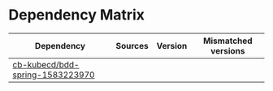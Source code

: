 # Dependency Matrix

Dependency | Sources | Version | Mismatched versions
---------- | ------- | ------- | -------------------
[cb-kubecd/bdd-spring-1583223970](https://github.com/cb-kubecd/bdd-spring-1583223970.git) |  | []() | 
